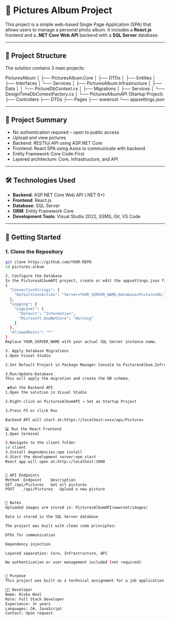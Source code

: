 

# 📸 Pictures Album Project

This project is a simple web-based Single Page Application (SPA) that allows users to manage a personal photo album. It includes a **React.js** frontend and a **.NET Core Web API** backend with a **SQL Server** database.

---

## 📁 Project Structure

The solution contains 3 main projects:

PicturesAlbum
│
├── PicturesAlbum.Core
│ ├── DTOs
│ ├── Entities
│ ├── Interfaces
│ └── Services
│
├── PicturesAlbum.Infrastructure
│ ├── Data
│ │ └── PictureDbContext.cs
│ ├── Migrations
│ ├── Services
│ └── DesignTimeDbContextFactory.cs
│
└── PicturesAlbumAPI (Startup Project)
├── Controllers
├── DTOs
├── Pages
├── wwwroot
└── appsettings.json


---

## 🧩 Project Summary

- No authentication required – open to public access
- Upload and view pictures
- Backend: RESTful API using ASP.NET Core
- Frontend: React SPA using Axios to communicate with backend
- Entity Framework Core Code-First
- Layered architecture: Core, Infrastructure, and API

---

## 🛠️ Technologies Used

- **Backend**: ASP.NET Core Web API (.NET 6+)
- **Frontend**: React.js
- **Database**: SQL Server
- **ORM**: Entity Framework Core
- **Development Tools**: Visual Studio 2022, SSMS, Git, VS Code

---

## 🚀 Getting Started

### 1. Clone the Repository

```bash
git clone https://github.com/YOUR-REPO
cd pictures-album

2. Configure the Database
In the PicturesAlbumAPI project, create or edit the appsettings.json file with your SQL Server connection string:
{
  "ConnectionStrings": {
    "DefaultConnection": "Server=YOUR_SERVER_NAME;Database=PicturesDb;Trusted_Connection=True;TrustServerCertificate=True;"
  },
  "Logging": {
    "LogLevel": {
      "Default": "Information",
      "Microsoft.AspNetCore": "Warning"
    }
  },
  "AllowedHosts": "*"
}
Replace YOUR_SERVER_NAME with your actual SQL Server instance name.

3. Apply Database Migrations
1.Open Visual Studio

2.Set Default Project in Package Manager Console to PicturesAlbum.Infrastructure

3.Run:Update-Database
This will apply the migration and create the DB schema.

 ▶️Run the Backend API
1.Open the solution in Visual Studio

2.Right-click on PicturesAlbumAPI → Set as Startup Project

3.Press F5 or click Run

Backend API will start at:https://localhost:xxxx/api/Pictures

💻 Run the React Frontend
1.Open terminal

2.Navigate to the client folder
cd client
3.Install dependencies:npm install
4.Start the development server:npm start
React app will open at:http://localhost:3000


📂 API Endpoints
Method	Endpoint	Description
GET	/api/Pictures	Get all pictures
POST	/api/Pictures	Upload a new picture


📝 Notes
Uploaded images are stored in: PicturesAlbumAPI/wwwroot/images/

Data is stored in the SQL Server database

The project was built with clean code principles:

DTOs for communication

Dependency injection

Layered separation: Core, Infrastructure, API

No authentication or user management included (not required)


📌 Purpose
This project was built as a technical assignment for a job application. It demonstrates full-stack development skills, clean architecture, and the ability to deliver a working end-to-end web application.

👩‍💻 Developer
Name: Rivka Hool
Role: Full Stack Developer
Experience: 3+ years
Languages: C#, JavaScript
Contact: Upon request




